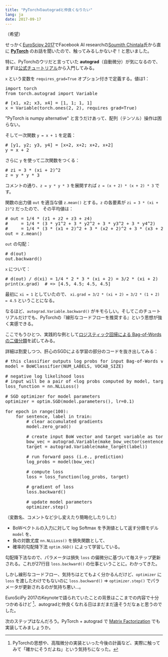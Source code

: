 ```yaml
---
title: "PyTorchのautogradと仲良くなりたい"
lang: ja
date: 2017-09-17
---
```


（希望）

せっかく[EuroScipy 2017](/note/euroscipy-2017)でFacebook AI researchの[Soumith Chintala](https://twitter.com/soumithchintala)氏から直に **[PyTorch](https://github.com/pytorch/pytorch)** のお話を聞いたので、触ってみるしかないぞ！と思いました。

特に、PyTorchのウリだと言っていた **autograd**（自動微分）が気になるので、まずは[公式チュートリアル](http://pytorch.org/tutorials/beginner/blitz/autograd_tutorial.html)から入門してみる。

`x` という変数を `requires_grad=True` オプション付きで定義する。値は1：

<pre class="prettyprint lang-python">
import torch
from torch.autograd import Variable
</pre>

<pre class="prettyprint lang-python">
# [x1, x2; x3, x4] = [1, 1; 1, 1]
x = Variable(torch.ones(2, 2), requires_grad=True)
</pre>

"PyTorch is numpy alternative" と言うだけあって、配列（テンソル）操作は困らない。

そして一次関数 `y = x + 1` を定義：

<pre class="prettyprint lang-python">
# [y1, y2; y3, y4] = [x+2, x+2; x+2, x+2]
y = x + 2
</pre>

さらに `y` を使って二次関数をつくる：

<pre class="prettyprint lang-python">
# zi = 3 * (xi + 2)^2
z = y * y * 3
</pre>

コメントの通り、`z = y * y * 3` を展開すれば `z = (x + 2) * (x + 2) * 3` です。

関数の出力値 `out` を適当な値 `z.mean()` とする。`z` の各要素が `zi = 3 * (xi + 2)^2` だったので、 その平均値は：

<pre class="prettyprint lang-python">
# out = 1/4 * (z1 + z2 + z3 + z4)
#     = 1/4 * (3 * y1^2 + 3 * y2^2 + 3 * y3^2 + 3 * y4^2)
#     = 1/4 * (3 * (x1 + 2)^2 + 3 * (x2 + 2)^2 + 3 * (x3 + 2)^2 + 3 * (x4 + 2)^2)
out = z.mean()
</pre>

`out` の勾配：

<pre class="prettyprint lang-python">
# d(out)
out.backward()
</pre>

`x` について：

<pre class="prettyprint lang-python">
# d(out) / d(xi) = 1/4 * 2 * 3 * (xi + 2) = 3/2 * (xi + 2)
print(x.grad)  # => [4.5, 4.5; 4.5, 4.5]
</pre>

最初に `xi = 1` としていたので、 `xi.grad = 3/2 * (xi + 2) = 3/2 * (1 + 2) = 4.5` ということになる。

なるほど、`autograd.Variable.backward()` がキモらしい。そしてこのチュートリアルだけでも、PyTorchの『線形なコードフローを推奨する』という思想が強く実感できる。

ここでもうひとつ、実践的な例として[ロジスティック回帰による Bag-of-Words の二値分類](http://pytorch.org/tutorials/beginner/nlp/deep_learning_tutorial.html#example-logistic-regression-bag-of-words-classifier)を試してみる。

詳細は割愛しつつ、肝心のSGDによる学習の部分のコードを抜き出してみる：

<pre class="prettyprint lang-python linenums">
# this classifier outputs log probs for input Bag-of-Words vector
model = BoWClassifier(NUM_LABELS, VOCAB_SIZE)

# negative log likelihood loss
# input will be a pair of &lt;log probs computed by model, target label&gt;
loss_function = nn.NLLLoss()

# SGD optimizer for model parameters
optimizer = optim.SGD(model.parameters(), lr=0.1)

for epoch in range(100):
    for sentence, label in train:
        # clear accumulated gradients
        model.zero_grad()

        # create input BoW vector and target variable as torch.autograd.Variable
        bow_vec = autograd.Variable(make_bow_vector(sentence))
        target = autograd.Variable(make_target(label))

        # run forward pass (i.e., prediction)
        log_probs = model(bow_vec)

        # compute loss
        loss = loss_function(log_probs, target)

        # gradient of loss
        loss.backward()
        
        # update model parameters
        optimizer.step()
</pre>

（変数名、コメントなど少し変えたり簡略化したりした）

- BoWベクトルの入力に対して log Softmax を予測値として返す分類モデル `model` を、
- 負の対数尤度 `nn.NLLLoss()` を損失関数として、
- 確率的勾配降下法 `optim.SGD()` によって学習している。

勾配降下法なので、パラメータは損失 `loss` の偏微分に基づいて毎ステップ更新される。これが27行目 `loss.backward()` の仕事ということに。わかってきた。

しかし線形なコードフロー、気持ちはとてもよく分かるんだけど、`optimizer` に `loss` を渡したわけでもないのに `loss.backward()` => `optimizer.step()` でパラメータが更新されるのが気持ち悪い…。

EuroSciPy 2017のKeynoteで語られていたことの背景はここまでの内容で十分つかめるけど [^1]、autogradと仲良くなれる日はまだまだ遠そうだなぁと思うのでした。

次のステップはなんだろう。PyTorch + autograd で [Matrix Factorization](/note/coursera-recommender-systems/) でも実装してみましょうか。

[^1]: PyTorchの思想や、高階微分の実装といった今後の計画など、実際に触ってみて「確かにそうだよね」という気持ちになった。